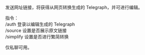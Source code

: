 发送网址链接，将获得从网页转换生成的 Telegraph，并可进行编辑。

指令：  
/auth 登录以编辑生成的 Telegraph  
/source 设置是否展示原文链接  
/simplify 设置是否进行繁简转换

仅私聊可用。